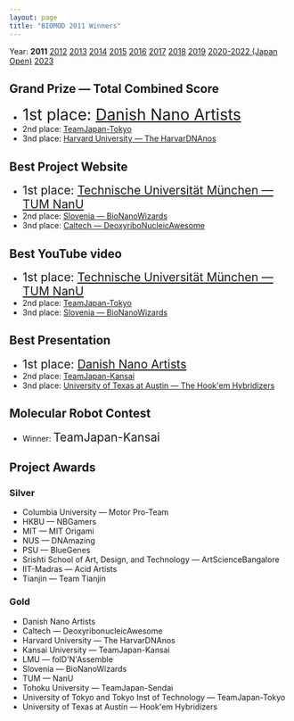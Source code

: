 ```yaml
---
layout: page
title: "BIOMOD 2011 Winners"
---
```


Year: **2011** [2012](/winners/2012.html) [2013](/winners/2013.html) [2014](/winners/2014.html) [2015](/winners/2015.html) [2016](/winners/2016.html) [2017](/winners/2017.html) [2018](/winners/2018.html) [2019](/winners/2019.html) [2020-2022 (Japan Open)](https://biomod.jp/winners.html) [2023](/winners/2023.html)

## Grand Prize — Total Combined Score

- <font style="font-size:200%;">1st place: <a href="http://openwetware.org/wiki/Biomod/2011/Aarhus/DanishNanoArtists">Danish Nano Artists</a></font>
- 2nd place: <a href="http://openwetware.org/wiki/Biomod/2011/TeamJapan/Tokyo">TeamJapan-Tokyo</a>
- 3nd place: <a href="http://openwetware.org/wiki/Biomod/2011/Harvard/HarvarDNAnos">Harvard University — The HarvarDNAnos</a>


## Best Project Website

- <font style="font-size:150%;">1st place: <a href="http://openwetware.org/wiki/Biomod/2011/TUM/TNT/Home">Technische Universität München — TUM NanU</a></font>
- 2nd place: <a href="http://openwetware.org/wiki/Biomod/2011/Slovenia/BioNanoWizards">Slovenia — BioNanoWizards</a>
- 3nd place: <a href="http://openwetware.org/wiki/Biomod/2011/Caltech/DeoxyriboNucleicAwesome">Caltech — DeoxyriboNucleicAwesome</a>

## Best YouTube video

- <font style="font-size:150%;">1st place: <a href="http://www.youtube.com/watch?v=cv4mFGpLC_w">Technische Universität München — TUM NanU</a></font>
- 2nd place: <a href="http://www.youtube.com/watch?v=aze2N57tcng">TeamJapan-Tokyo</a>
- 3nd place: <a href="http://www.youtube.com/watch?v=zpa1YJXFAuk">Slovenia — BioNanoWizards</a>

## Best Presentation

- <font style="font-size:150%;">1st place: <a href="http://openwetware.org/wiki/Biomod/2011/Aarhus/DanishNanoArtists">Danish Nano Artists</a></font>
- 2nd place: <a href="http://openwetware.org/wiki/Biomod/2011/TeamJapan/Kansai">TeamJapan-Kansai</a>
- 3nd place: <a href="http://openwetware.org/wiki/Biomod/2011/UTAustin/Hook%27em_Hybridizers">University of Texas at Austin — The Hook'em Hybridizers</a>

## Molecular Robot Contest
- Winner: <font style="font-size:150%;">TeamJapan-Kansai</font>


## Project Awards

### Silver
- Columbia University — Motor Pro-Team
- HKBU — NBGamers
- MIT — MIT Origami
- NUS — DNAmazing
- PSU — BlueGenes
- Srishti School of Art, Design, and Technology — ArtScienceBangalore
- IIT-Madras — Acid Artists
- Tianjin — Team Tianjin

### Gold
- Danish Nano Artists
- Caltech — DeoxyribonucleicAwesome
- Harvard University — The HarvarDNAnos
- Kansai University — TeamJapan-Kansai
- LMU — folD'N'Assemble
- Slovenia — BioNanoWizards
- TUM — NanU
- Tohoku University — TeamJapan-Sendai
- University of Tokyo and Tokyo Inst of Technology — TeamJapan-Tokyo
- University of Texas at Austin — Hook'em Hybridizers
